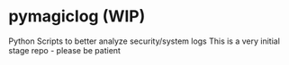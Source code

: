 # pymagiclog (WIP)
Python Scripts to better analyze security/system logs
This is a very initial stage repo - please be patient
